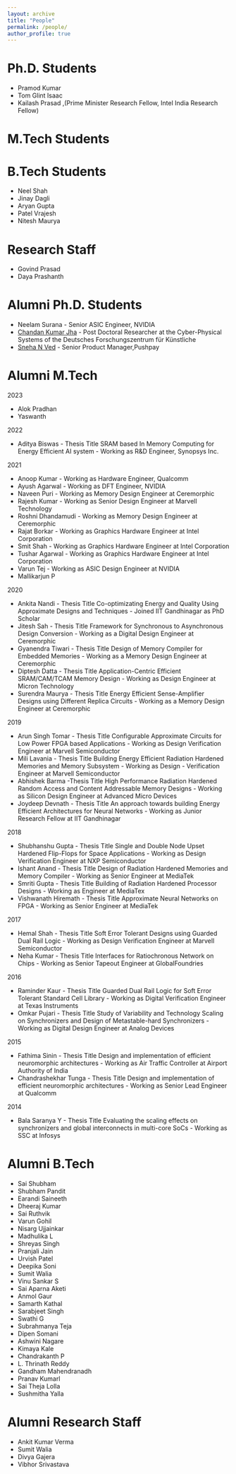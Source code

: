 ```yaml
---
layout: archive
title: "People"
permalink: /people/
author_profile: true
---
```


Ph.D. Students
======
- Pramod Kumar
- Tom Glint Isaac
- Kailash Prasad ,(Prime Minister Research Fellow, Intel India Research Fellow)

M.Tech Students
======



B.Tech Students
======
- Neel Shah
- Jinay Dagli
- Aryan Gupta
- Patel Vrajesh
- Nitesh Maurya

Research Staff
======
- Govind Prasad
- Daya Prashanth

Alumni Ph.D. Students
======
- Neelam Surana - Senior ASIC Engineer, NVIDIA
- [Chandan Kumar Jha](https://chajha.github.io/) - Post Doctoral Researcher at the Cyber-Physical Systems of the Deutsches Forschungszentrum für Künstliche
- [Sneha N Ved](https://www.linkedin.com/in/sneha-ved/) - Senior Product Manager,Pushpay

Alumni M.Tech
======
2023
- Alok Pradhan
- Yaswanth

2022
- Aditya Biswas - Thesis Title SRAM based In Memory Computing for Energy Efficient AI system - Working as R&D Engineer, Synopsys Inc.

2021
- Anoop Kumar - Working as Hardware Engineer, Qualcomm
- Ayush Agarwal - Working as DFT Engineer, NVIDIA
- Naveen Puri - Working as Memory Design Engineer at Ceremorphic
- Rajesh Kumar - Working as Senior Design Engineer at Marvell Technology
- Roshni Dhandamudi - Working as Memory Design Engineer at Ceremorphic
- Rajat Borkar - Working as Graphics Hardware Engineer at Intel Corporation
- Smit Shah - Working as Graphics Hardware Engineer at Intel Corporation
- Tushar Agarwal - Working as Graphics Hardware Engineer at Intel Corporation
- Varun Tej - Working as ASIC Design Engineer at NVIDIA
- Mallikarjun P

2020
- Ankita Nandi - Thesis Title Co-optimizating Energy and Quality Using Approximate Designs and Techniques - Joined IIT Gandhinagar as PhD Scholar
- Jitesh Sah - Thesis Title Framework for Synchronous to Asynchronous Design Conversion - Working as a Digital Design Engineer at Ceremorphic
- Gyanendra Tiwari - Thesis Title Design of Memory Compiler for Embedded Memories - Working as a Memory Design Engineer at Ceremorphic
- Diptesh Datta - Thesis Title Application-Centric Efficient SRAM/CAM/TCAM Memory Design - Working as Design Engineer at Micron Technology
- Surendra Maurya - Thesis Title Energy Efficient Sense-Amplifier Designs using Different Replica Circuits - Working as a Memory Design Engineer at Ceremorphic

2019
- Arun Singh Tomar - Thesis Title Configurable Approximate Circuits for Low Power FPGA based Applications - Working as Design Verification Engineer at Marvell Semiconductor
- Mili Lavania - Thesis Title Building Energy Efficient Radiation Hardened Memories and Memory Subsystem - Working as Design - Verification Engineer at Marvell Semiconductor
- Abhishek Barma -Thesis Title High Performance Radiation Hardened Random Access and Content Addressable Memory Designs - Working as Silicon Design Engineer at Advanced Micro Devices
- Joydeep Devnath - Thesis Title An approach towards building Energy Efficient Architectures for Neural Networks - Working as Junior Research Fellow at IIT Gandhinagar

2018
- Shubhanshu Gupta - Thesis Title Single and Double Node Upset Hardened Flip-Flops for Space Applications - Working as Design Verification Engineer at NXP Semiconductor
- Ishant Anand - Thesis Title Design of Radiation Hardened Memories and Memory Compiler - Working as Senior Engineer at MediaTek
- Smriti Gupta - Thesis Title Building of Radiation Hardened Processor Designs - Working as Engineer at MediaTex
- Vishwanath Hiremath - Thesis Title Approximate Neural Networks on FPGA - Working as Senior Engineer at MediaTek

2017
- Hemal Shah - Thesis Title Soft Error Tolerant Designs using Guarded Dual Rail Logic - Working as Design Verification Engineer at Marvell Semiconductor
- Neha Kumar - Thesis Title Interfaces for Ratiochronous Network on Chips - Working as Senior Tapeout Engineer at GlobalFoundries

2016
- Raminder Kaur - Thesis Title Guarded Dual Rail Logic for Soft Error Tolerant Standard Cell Library - Working as Digital Verification Engineer at Texas Instruments
- Omkar Pujari - Thesis Title Study of Variability and Technology Scaling on  Synchronizers and Design of Metastable-hard Synchronizers - Working as Digital Design Engineer at Analog Devices

2015
- Fathima Sinin - Thesis Title Design and implementation of efficient neuromorphic architectures - Working as Air Traffic Controller at Airport Authority of India
- Chandrashekhar Tunga - Thesis Title Design and implementation of efficient neuromorphic architectures - Working as Senior Lead Engineer at Qualcomm

2014

- Bala Saranya Y - Thesis Title Evaluating the scaling effects on synchronizers and global interconnects in multi-core SoCs - Working as SSC at Infosys

Alumni B.Tech
======
- Sai Shubham
- Shubham Pandit
- Earandi Saineeth
- Dheeraj Kumar
- Sai Ruthvik
- Varun Gohil
- Nisarg Ujjainkar
- Madhulika L
- Shreyas Singh
- Pranjali Jain
- Urvish Patel
- Deepika Soni
- Sumit Walia
- Vinu Sankar S
- Sai Aparna Aketi
- Anmol Gaur
- Samarth Kathal
- Sarabjeet Singh
- Swathi G
- Subrahmanya Teja
- Dipen Somani
- Ashwini Nagare
- Kimaya Kale
- Chandrakanth P
- L. Thrinath Reddy
- Gandham Mahendranadh
- Pranav Kumarl
- Sai Theja Lolla
- Sushmitha Yalla

Alumni Research Staff
======
- Ankit Kumar Verma
- Sumit Walia
- Divya Gajera
- Vibhor Srivastava